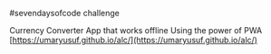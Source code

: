 #sevendaysofcode challenge

Currency Converter App that works offline
Using the power of PWA
[https://umaryusuf.github.io/alc/](https://umaryusuf.github.io/alc/)
